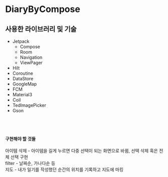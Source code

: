 # DiaryByCompose

## 사용한 라이브러리 및 기술
- Jetpack
  - Compose
  - Room
  - Navigation
  - ViewPager
- Hilt
- Coroutine
- DataStore
- GoogleMap
- FCM
- Material3
- Coil
- TedImagePicker
- Gson
<br><br><br><br>
#### 구현해야 할 것들

아이템 삭제 - 아이템을 길게 누르면 다중 선택이 되는 화면으로 바뀜, 선택 삭제 혹은 전체 선택 구현 
<br> 
filter - 날짜순, 가나다순 등
<br> 
지도 - 내가 일기를 작성했던 순간의 위치를 기록하고 지도에 마킹
